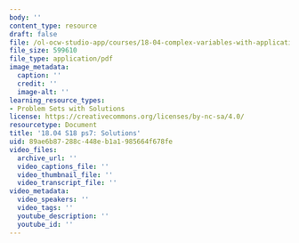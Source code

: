 ```yaml
---
body: ''
content_type: resource
draft: false
file: /ol-ocw-studio-app/courses/18-04-complex-variables-with-applications-spring-2018/mit18_04_s18_pset07_sol.pdf
file_size: 599610
file_type: application/pdf
image_metadata:
  caption: ''
  credit: ''
  image-alt: ''
learning_resource_types:
- Problem Sets with Solutions
license: https://creativecommons.org/licenses/by-nc-sa/4.0/
resourcetype: Document
title: '18.04 S18 ps7: Solutions'
uid: 89ae6b87-288c-448e-b1a1-985664f678fe
video_files:
  archive_url: ''
  video_captions_file: ''
  video_thumbnail_file: ''
  video_transcript_file: ''
video_metadata:
  video_speakers: ''
  video_tags: ''
  youtube_description: ''
  youtube_id: ''
---
```

